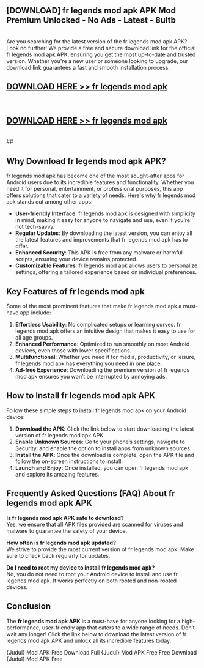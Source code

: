## [DOWNLOAD] fr legends mod apk APK Mod  Premium Unlocked - No Ads - Latest - 8ultb <br>
<br>
Are you searching for the latest version of the fr legends mod apk APK? Look no further! We provide a free and secure download link for the official fr legends mod apk APK, ensuring you get the most up-to-date and trusted version. Whether you're a new user or someone looking to upgrade, our download link guarantees a fast and smooth installation process.


## [DOWNLOAD HERE >> fr legends mod apk](http://leaked.freeplayer.one?title=fr_legends_mod_apk&ref=06)
  <br>

## [DOWNLOAD HERE >> fr legends mod apk](http://leaked.freeplayer.one?title=fr_legends_mod_apk&ref=06)
  <br>
  ##



## Why Download fr legends mod apk APK?

fr legends mod apk has become one of the most sought-after apps for Android users due to its incredible features and functionality. Whether you need it for personal, entertainment, or professional purposes, this app offers solutions that cater to a variety of needs. Here's why fr legends mod apk stands out among other apps:

- **User-friendly Interface**: fr legends mod apk is designed with simplicity in mind, making it easy for anyone to navigate and use, even if you’re not tech-savvy.
- **Regular Updates**: By downloading the latest version, you can enjoy all the latest features and improvements that fr legends mod apk has to offer.
- **Enhanced Security**: This APK is free from any malware or harmful scripts, ensuring your device remains protected.
- **Customizable Features**: fr legends mod apk allows users to personalize settings, offering a tailored experience based on individual preferences.

## Key Features of fr legends mod apk

Some of the most prominent features that make fr legends mod apk a must-have app include:

1. **Effortless Usability**: No complicated setups or learning curves. fr legends mod apk offers an intuitive design that makes it easy to use for all age groups.
2. **Enhanced Performance**: Optimized to run smoothly on most Android devices, even those with lower specifications.
3. **Multifunctional**: Whether you need it for media, productivity, or leisure, fr legends mod apk has everything you need in one place.
4. **Ad-free Experience**: Downloading the premium version of fr legends mod apk ensures you won’t be interrupted by annoying ads.

## How to Install fr legends mod apk APK

Follow these simple steps to install fr legends mod apk on your Android device:

1. **Download the APK**: Click the link below to start downloading the latest version of fr legends mod apk APK.
2. **Enable Unknown Sources**: Go to your phone’s settings, navigate to Security, and enable the option to install apps from unknown sources.
3. **Install the APK**: Once the download is complete, open the APK file and follow the on-screen instructions to install.
4. **Launch and Enjoy**: Once installed, you can open fr legends mod apk and explore its amazing features.

## Frequently Asked Questions (FAQ) About fr legends mod apk APK

**Is fr legends mod apk APK safe to download?**  
Yes, we ensure that all APK files provided are scanned for viruses and malware to guarantee the safety of your device.

**How often is fr legends mod apk updated?**  
We strive to provide the most current version of fr legends mod apk. Make sure to check back regularly for updates.

**Do I need to root my device to install fr legends mod apk?**  
No, you do not need to root your Android device to install and use fr legends mod apk. It works perfectly on both rooted and non-rooted devices.

## Conclusion

The **fr legends mod apk APK** is a must-have for anyone looking for a high-performance, user-friendly app that caters to a wide range of needs. Don’t wait any longer! Click the link below to download the latest version of fr legends mod apk APK and unlock all its incredible features today.

{Judul} Mod APK Free
Download Full {Judul} Mod APK Free
Free Download {Judul} Mod APK Free

